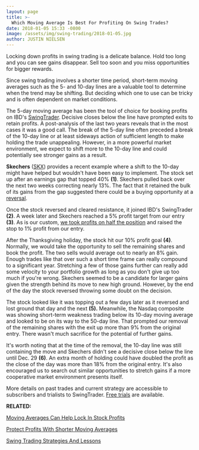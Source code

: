 ```yaml
---
layout: page
title: >-
  Which Moving Average Is Best For Profiting On Swing Trades?
date: 2018-01-05 15:33 -0800
image: /assets/img/swing-trading/2018-01-05.jpg
author: JUSTIN NIELSEN
---
```






Locking down profits in swing trading is a delicate balance. Hold too long and you can see gains disappear. Sell too soon and you miss opportunities for bigger rewards.


Since swing trading involves a shorter time period, short-term moving averages such as the 5- and 10-day lines are a valuable tool to determine when the trend may be shifting. But deciding which one to use can be tricky and is often dependent on market conditions.


The 5-day moving average has been the tool of choice for booking profits on IBD's [SwingTrader](http://shop.investors.com/offer/splashresponsive.aspx?id=SwingTrader&src=A011LPH). Decisive closes below the line have prompted exits to retain profits. A post-analysis of the last two years reveals that in the most cases it was a good call. The break of the 5-day line often preceded a break of the 10-day line or at least sideways action of sufficient length to make holding the trade unappealing. However, in a more powerful market environment, we expect to shift more to the 10-day line and could potentially see stronger gains as a result.


**Skechers** ([SKX](https://research.investors.com/quote.aspx?symbol=SKX)) provides a recent example where a shift to the 10-day might have helped but wouldn't have been easy to implement. The stock set up after an earnings gap that topped 40% **(1)**. Skechers pulled back over the next two weeks correcting nearly 13%. The fact that it retained the bulk of its gains from the gap suggested there could be a buying opportunity at a [reversal](https://www.investors.com/research/swing-trading/buying-early-but-buying-smart-with-stock-reversals/).


Once the stock reversed and cleared resistance, it joined IBD's SwingTrader **(2)**. A week later and Skechers reached a 5% profit target from our entry **(3)**. As is our custom, [we took profits on half the position](https://www.investors.com/research/swing-trading/taking-profits-early-is-a-key-tenet-of-swing-trades/) and raised the stop to 1% profit from our entry.


After the Thanksgiving holiday, the stock hit our 10% profit goal **(4)**. Normally, we would take the opportunity to sell the remaining shares and book the profit. The two sells would average out to nearly an 8% gain. Enough trades like that over such a short time frame can really compound to a significant year. Stretching a few of those gains further can really add some velocity to your portfolio growth as long as you don't give up too much if you're wrong. Skechers seemed to be a candidate for larger gains given the strength behind its move to new high ground. However, by the end of the day the stock reversed throwing some doubt on the decision.


The stock looked like it was topping out a few days later as it reversed and lost ground that day and the next **(5).** Meanwhile, the Nasdaq composite was showing short-term weakness trading below its 10-day moving average and looked to be on its way to the 50-day line. That prompted our removal of the remaining shares with the exit up more than 9% from the original entry. There wasn't much sacrifice for the potential of further gains.


It's worth noting that at the time of the removal, the 10-day line was still containing the move and Skechers didn't see a decisive close below the line until Dec. 29 **(6)**. An extra month of holding could have doubled the profit as the close of the day was more than 18% from the original entry. It's also encouraged us to search out similar opportunities to stretch gains if a more cooperative market environment presents itself.


More details on past trades and current strategy are accessible to subscribers and trialists to SwingTrader. [Free trials](http://shop.investors.com/offer/splashresponsive.aspx?id=SwingTrader&src=A011LPH) are available.


**RELATED:**


[Moving Averages Can Help Lock In Stock Profits](https://www.investors.com/research/swing-trading/moving-averages-can-help-lock-in-stock-profits/)


[Protect Profits With Shorter Moving Averages](https://www.investors.com/research/swing-trading/protect-profits-with-shorter-moving-averages/)


 [Swing Trading Strategies And Lessons](https://www.investors.com/ibd-university/swing-trading/)




